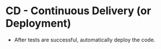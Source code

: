 # CD - Continuous Delivery (or Deployment)

* After tests are successful, automatically deploy the code.


